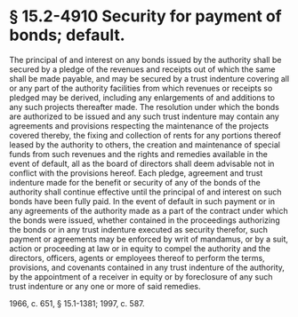 # § 15.2-4910 Security for payment of bonds; default.

<p>The principal of and interest on any bonds issued by the authority shall be secured by a pledge of the revenues and receipts out of which the same shall be made payable, and may be secured by a trust indenture covering all or any part of the authority facilities from which revenues or receipts so pledged may be derived, including any enlargements of and additions to any such projects thereafter made. The resolution under which the bonds are authorized to be issued and any such trust indenture may contain any agreements and provisions respecting the maintenance of the projects covered thereby, the fixing and collection of rents for any portions thereof leased by the authority to others, the creation and maintenance of special funds from such revenues and the rights and remedies available in the event of default, all as the board of directors shall deem advisable not in conflict with the provisions hereof. Each pledge, agreement and trust indenture made for the benefit or security of any of the bonds of the authority shall continue effective until the principal of and interest on such bonds have been fully paid. In the event of default in such payment or in any agreements of the authority made as a part of the contract under which the bonds were issued, whether contained in the proceedings authorizing the bonds or in any trust indenture executed as security therefor, such payment or agreements may be enforced by writ of mandamus, or by a suit, action or proceeding at law or in equity to compel the authority and the directors, officers, agents or employees thereof to perform the terms, provisions, and covenants contained in any trust indenture of the authority, by the appointment of a receiver in equity or by foreclosure of any such trust indenture or any one or more of said remedies.</p><p>1966, c. 651, § 15.1-1381; 1997, c. 587.</p>
